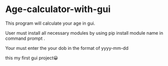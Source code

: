 # Age-calculator-with-gui

This program will calculate your age in gui.

User must install all necessary modules by using pip install module name in command prompt .

Your must enter the your dob in the format of yyyy-mm-dd

this my first gui project😀
